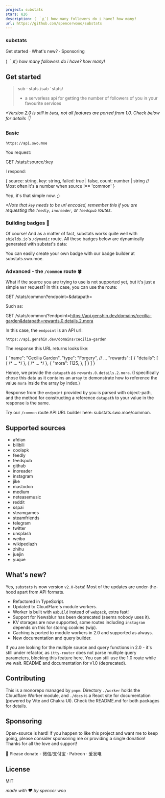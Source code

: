 ```yaml
---
project: substats
stars: 826
description: ( ｀д′) how many followers do i have? how many!
url: https://github.com/spencerwooo/substats
---
```


### substats

Get started · What's new? · Sponsoring

( ｀д′) _how many followers do i have? how many!_

Get started
-----------

> sub · stats /səb ˈ stats/
> 
> -   a serverless api for getting the number of followers of you in your favourite services

_\*Version 2.0 is still in `beta`, not all features are ported from 1.0. Check below for details 👇_

### Basic

```
https://api.swo.moe
```

You request:

GET /stats/:source/:key

I respond:

{
  source: string,
  key: string,
  failed: true | false,
  count: number | string  // Most often it's a number when source !== 'common'
}

Yep, it's that simple now. ;)

_\*Note that `key` needs to be url encoded, remember this if you are requesting the `feedly`, `inoreader`, or `feedspub` routes._

### Building badges 🎫

Of course! And as a matter of fact, substats works quite well with `shields.io`'s `/dynamic` route. All these badges below are dynamically generated with substat's data:

You can easily create your own badge with our badge builder at substats.swo.moe.

### Advanced - the `/common` route 🍀

What if the source you are trying to use is not supported yet, but it's just a simple `GET` request? In this case, you can use the route:

GET /stats/common?endpoint=<url>&datapath=<path>

Such as:

GET /stats/common/?endpoint=https://api.genshin.dev/domains/cecilia-garden&datapath=rewards.0.details.2.mora

In this case, the `endpoint` is an API url:

```
https://api.genshin.dev/domains/cecilia-garden
```

The response this URL returns looks like:

{
  "name": "Cecilia Garden",
  "type": "Forgery",
  // ...
  "rewards": \[
    {
      "details": \[
        { /\* ... \*/ },
        { /\* ... \*/ },
        {
          "mora": 1125,
        },
      \]
    }
  \]
}

Hence, we provide the `datapath` as `rewards.0.details.2.mora`. (I specifically chose this data as it contains an array to demonstrate how to reference the value `mora` inside the array by index.)

Response from the `endpoint` provided by you is parsed with object-path, and the method for constructing a reference `datapath` to your value in the response is the same.

Try our `/common` route API URL builder here: substats.swo.moe/common.

Supported sources
-----------------

-   afdian
-   bilibili
-   coolapk
-   feedly
-   feedspub
-   github
-   inoreader
-   instagram
-   jike
-   mastodon
-   medium
-   neteasemusic
-   reddit
-   sspai
-   steamgames
-   steamfriends
-   telegram
-   twitter
-   unsplash
-   weibo
-   wikipediazh
-   zhihu
-   juejin
-   yuque

What's new?
-----------

Yes, `substats` is now version `v2.0-beta`! Most of the updates are under-the-hood apart from API formats.

-   Refactored in TypeScript.
-   Updated to CloudFlare's module workers.
-   Worker is built with `esbuild` instead of `webpack`, extra fast!
-   Support for Newsblur has been deprecated (seems nobody uses it).
-   KV storages are now supported, some routes including `instagram` depends on this for storing cookies (wip).
-   Caching is ported to module workers in 2.0 and supported as always.
-   New documentation and query builder.

If you are looking for the multiple source and query functions in 2.0 - it's still under refactor, as `itty-router` does not parse multiple query parameters, blocking this feature here. You can still use the 1.0 route while we wait. README and documentation for v1.0 (deprecated).

Contributing
------------

This is a monorepo managed by `pnpm`. Directory `./worker` holds the Cloudflare Worker module, and `./docs` is a React site for documentation (powered by Vite and Chakra UI). Check the README.md for both packages for details.

Sponsoring
----------

Open-source is hard! If you happen to like this project and want me to keep going, please consider sponsoring me or providing a single donation! Thanks for all the love and support!

🧸 Please donate - 微信/支付宝 · Patreon · 爱发电

License
-------

MIT

_made with ❤️ by spencer woo_
